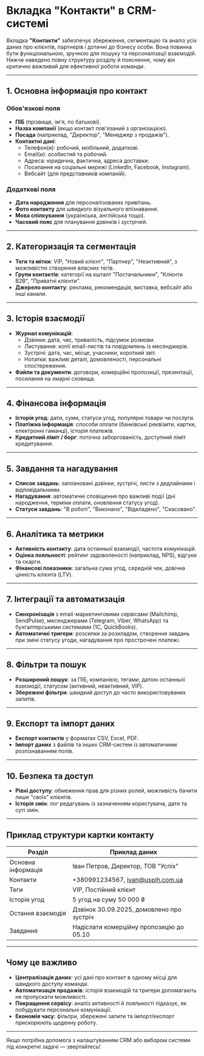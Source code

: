 # Вкладка "Контакти" в CRM-системі

Вкладка **"Контакти"** забезпечує збереження, сегментацію та аналіз усіх даних про клієнтів, партнерів і дотичні до бізнесу особи. Вона повинна бути функціональною, зручною для пошуку та персоналізації взаємодій. Нижче наведено повну структуру розділу й пояснення, чому він критично важливий для ефективної роботи команди.

---

## 1. Основна інформація про контакт

### Обов'язкові поля
- **ПІБ** (прізвище, ім'я, по батькові).
- **Назва компанії** (якщо контакт пов'язаний з організацією).
- **Посада** (наприклад, "Директор", "Менеджер з продажів").
- **Контактні дані**:
  - Телефон(и): робочий, мобільний, додаткові.
  - Email(и): особистий та робочий.
  - Адреса: юридична, фактична, адреса доставки.
  - Посилання на соціальні мережі (LinkedIn, Facebook, Instagram).
  - Вебсайт (для представників компаній).

### Додаткові поля
- **Дата народження** для персоналізованих привітань.
- **Фото контакту** для швидкого візуального впізнавання.
- **Мова спілкування** (українська, англійська тощо).
- **Часовий пояс** для планування дзвінків і зустрічей.

---

## 2. Категоризація та сегментація
- **Теги та мітки**: VIP, "Новий клієнт", "Партнер", "Неактивний", з можливістю створення власних тегів.
- **Групи контактів**: категорії на кшталт "Постачальники", "Клієнти B2B", "Приватні клієнти".
- **Джерело контакту**: реклама, рекомендація, виставка, вебсайт або інші канали.

---

## 3. Історія взаємодії
- **Журнал комунікацій**:
  - Дзвінки: дата, час, тривалість, підсумок розмови.
  - Листування: копії email-листів та повідомлень із месенджерів.
  - Зустрічі: дата, час, місце, учасники, короткий звіт.
  - Нотатки: важливі деталі, домовленості, персональні спостереження.
- **Файли та документи**: договори, комерційні пропозиції, презентації, посилання на хмарні сховища.

---

## 4. Фінансова інформація
- **Історія угод**: дати, суми, статуси угод, популярні товари чи послуги.
- **Платіжна інформація**: способи оплати (банківські реквізити, картки, електронні гаманці), історія платежів.
- **Кредитний ліміт / борг**: поточна заборгованість, доступний ліміт кредитування.

---

## 5. Завдання та нагадування
- **Список завдань**: заплановані дзвінки, зустрічі, листи з дедлайнами і відповідальними.
- **Нагадування**: автоматичні сповіщення про важливі події (дні народження, терміни оплати, оновлення статусу угод).
- **Статуси завдань**: "В роботі", "Виконано", "Відкладено", "Скасовано".

---

## 6. Аналітика та метрики
- **Активність контакту**: дата останньої взаємодії, частота комунікацій.
- **Оцінка лояльності**: рейтинг задоволеності (наприклад, NPS), відгуки та скарги.
- **Фінансові показники**: загальна сума угод, середній чек, довічна цінність клієнта (LTV).

---

## 7. Інтеграції та автоматизація
- **Синхронізація** з email-маркетинговими сервісами (Mailchimp, SendPulse), месенджерами (Telegram, Viber, WhatsApp) та бухгалтерськими системами (1C, QuickBooks).
- **Автоматичні тригери**: розсилки за розкладом, створення завдань при зміні статусу угоди, нагадування про прострочені платежі.

---

## 8. Фільтри та пошук
- **Розширений пошук**: за ПІБ, компанією, тегами, датою останньої взаємодії, статусом (активний, неактивний, VIP).
- **Збережені фільтри**: швидкий доступ до часто використовуваних запитів.

---

## 9. Експорт та імпорт даних
- **Експорт контактів** у форматах CSV, Excel, PDF.
- **Імпорт даних** з файлів та інших CRM-систем із автоматичним розпізнаванням полів.

---

## 10. Безпека та доступ
- **Рівні доступу**: обмеження прав для різних ролей, можливість бачити лише "своїх" клієнтів.
- **Історія змін**: лог редагувань із зазначенням користувача, дати та суті змін.

---

## Приклад структури картки контакту

| Розділ | Приклад даних |
|--------|----------------|
| Основна інформація | Іван Петров, Директор, ТОВ "Успіх" |
| Контакти | +380991234567, ivan@uspih.com.ua |
| Теги | VIP, Постійний клієнт |
| Історія угод | 5 угод на суму 50 000 ₴ |
| Остання взаємодія | Дзвінок 30.09.2025, домовлено про зустріч |
| Завдання | Надіслати комерційну пропозицію до 05.10 |

---

## Чому це важливо
- **Централізація даних**: усі дані про контакт в одному місці для швидкого доступу команди.
- **Автоматизація продажів**: історія взаємодій та тригери допомагають не пропускати можливості.
- **Покращення сервісу**: аналіз активності й лояльності підказує, як побудувати персональні комунікації.
- **Економія часу**: фільтри, збережені запити та імпорт/експорт прискорюють щоденну роботу.

---

Якщо потрібна допомога з налаштуванням CRM або вибором системи під конкретні задачі — звертайтесь!
